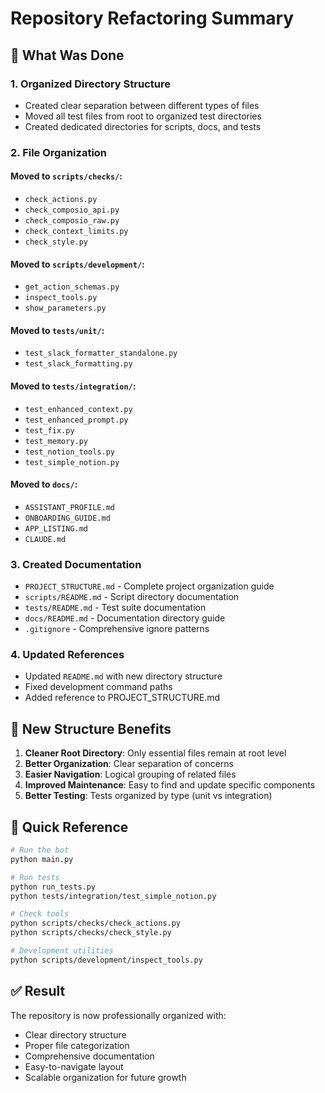 # Repository Refactoring Summary

## 🎯 What Was Done

### 1. **Organized Directory Structure**
- Created clear separation between different types of files
- Moved all test files from root to organized test directories
- Created dedicated directories for scripts, docs, and tests

### 2. **File Organization**

#### Moved to `scripts/checks/`:
- `check_actions.py`
- `check_composio_api.py`
- `check_composio_raw.py`
- `check_context_limits.py`
- `check_style.py`

#### Moved to `scripts/development/`:
- `get_action_schemas.py`
- `inspect_tools.py`
- `show_parameters.py`

#### Moved to `tests/unit/`:
- `test_slack_formatter_standalone.py`
- `test_slack_formatting.py`

#### Moved to `tests/integration/`:
- `test_enhanced_context.py`
- `test_enhanced_prompt.py`
- `test_fix.py`
- `test_memory.py`
- `test_notion_tools.py`
- `test_simple_notion.py`

#### Moved to `docs/`:
- `ASSISTANT_PROFILE.md`
- `ONBOARDING_GUIDE.md`
- `APP_LISTING.md`
- `CLAUDE.md`

### 3. **Created Documentation**
- `PROJECT_STRUCTURE.md` - Complete project organization guide
- `scripts/README.md` - Script directory documentation
- `tests/README.md` - Test suite documentation
- `docs/README.md` - Documentation directory guide
- `.gitignore` - Comprehensive ignore patterns

### 4. **Updated References**
- Updated `README.md` with new directory structure
- Fixed development command paths
- Added reference to PROJECT_STRUCTURE.md

## 📁 New Structure Benefits

1. **Cleaner Root Directory**: Only essential files remain at root level
2. **Better Organization**: Clear separation of concerns
3. **Easier Navigation**: Logical grouping of related files
4. **Improved Maintenance**: Easy to find and update specific components
5. **Better Testing**: Tests organized by type (unit vs integration)

## 🚀 Quick Reference

```bash
# Run the bot
python main.py

# Run tests
python run_tests.py
python tests/integration/test_simple_notion.py

# Check tools
python scripts/checks/check_actions.py
python scripts/checks/check_style.py

# Development utilities
python scripts/development/inspect_tools.py
```

## ✅ Result

The repository is now professionally organized with:
- Clear directory structure
- Proper file categorization
- Comprehensive documentation
- Easy-to-navigate layout
- Scalable organization for future growth